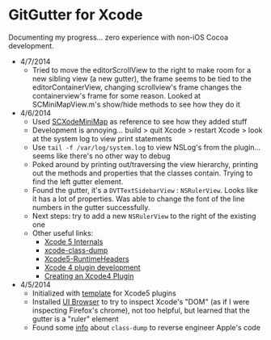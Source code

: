 # GitGutter for Xcode

Documenting my progress... zero experience with non-iOS Cocoa development.

* 4/7/2014
    * Tried to move the editorScrollView to the right to make room for a new sibling view (a new gutter), the frame seems to be tied to the editorContainerView, changing scrollview's frame changes the containerview's frame for some reason. Looked at SCMiniMapView.m's show/hide methods to see how they do it
* 4/6/2014
    * Used [SCXodeMiniMap](https://github.com/stefanceriu/SCXcodeMiniMap) as reference to see how they added stuff
    * Development is annoying... build > quit Xcode > restart Xcode > look at the system log to view print statements
    * Use `tail -f /var/log/system.log` to view NSLog's from the plugin... seems like there's no other way to debug
    * Poked around by printing out/traversing the view hierarchy, printing out the methods and properties that the classes contain. Trying to find the left gutter element.
    * Found the gutter, it's a `DVTTextSidebarView` : `NSRulerView`. Looks like it has a lot of properties. Was able to change the font of the line numbers in the gutter successfully.
    * Next steps: try to add a new `NSRulerView` to the right of the existing one
    * Other useful links:
        * [Xcode 5 Internals](https://opensource.plausible.coop/wiki/display/XC/Xcode+5+Internals#Xcode5Internals-IDEFoundation)
        * [xcode-class-dump](https://github.com/JugglerShu/xcode-class-dump/blob/master/docs/IDEKit.h)
        * [Xcode5-RuntimeHeaders](https://github.com/luisobo/Xcode5-RuntimeHeaders/blob/master/DVTKit/DVTTextSidebarView.h)
        * [Xcode 4 plugin development](https://stackoverflow.com/questions/6316921/xcode-4-plugin-development)
        * [Creating an Xcode4 Plugin](http://www.blackdogfoundry.com/blog/creating-an-xcode4-plugin/)
* 4/5/2014
    * Initialized with [template](https://github.com/kattrali/Xcode5-Plugin-Template) for Xcode5 plugins
    * Installed [UI Browser](http://pfiddlesoft.com/uibrowser/) to try to inspect Xcode's "DOM" (as if I were inspecting Firefox's chrome), not too helpful, but learned that the gutter is a "ruler" element
    * Found some [info](http://stackoverflow.com/a/12478484/3418047) about `class-dump` to reverse engineer Apple's code